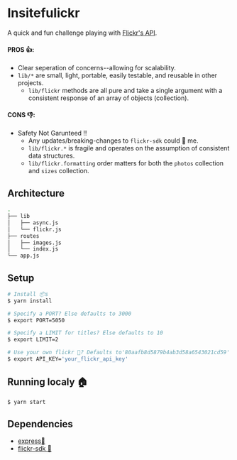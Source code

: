 # Insitefulickr

A quick and fun challenge playing with [Flickr's API](https://www.flickr.com/services/api/).

#### PROS 👍:
- Clear seperation of concerns--allowing for scalability.
- `lib/*` are small, light, portable, easily testable, and reusable in other projects.
    - `lib/flickr` methods are all pure and take a single argument with a consistent response of an array of objects (collection).

#### CONS 👎:
- Safety Not Garunteed ‼
  - Any updates/breaking-changes to `flickr-sdk` could 🔩  me.
  - `lib/flickr.*` is fragile and operates on the assumption of consistent data structures.
  - `lib/flickr.formatting` order matters for both the `photos` collection and `sizes` collection.

## Architecture
```bash
.
├── lib
│   ├── async.js
│   └── flickr.js
├── routes
│   ├── images.js
│   └── index.js
└── app.js
```

## Setup
```bash
# Install 📦s
$ yarn install

# Specify a PORT? Else defaults to 3000
$ export PORT=5050

# Specify a LIMIT for titles? Else defaults to 10
$ export LIMIT=2

# Use your own flickr 🔑? Defaults to'80aafb8d5879b4ab3d58a6543021cd59'
$ export API_KEY='your_flickr_api_key'
```

## Running localy 🏠
```bash
$ yarn start
```

## Dependencies

- [express🚂](https://www.npmjs.com/package/express)
- [flickr-sdk 📸](https://www.npmjs.com/package/flickr-sdk)
